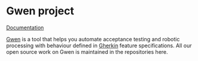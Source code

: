 Gwen project
============

[Documentation](https://gweninterpreter.org/docs)

[Gwen](https://gweninterpreter.org/) is a tool that helps you automate acceptance testing and robotic processing with behaviour defined in [Gherkin](https://cucumber.io/docs/gherkin/reference/) feature specifications. All our open source work on Gwen is maintained in the repositories here.


